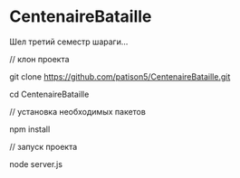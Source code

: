 # CentenaireBataille

Шел третий семестр шараги...

// клон проекта

git clone https://github.com/patison5/CentenaireBataille.git

cd CentenaireBataille


// установка необходимых пакетов

npm install


// запуск проекта

node server.js
